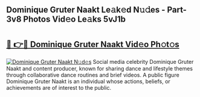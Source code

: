 ## Dominique Gruter Naakt Le𝚊k𝚎d N𝚞𝚍es - Part-3v8 Photos Vid𝚎o Le𝚊ks 5vJ1b

# <h2><a href="http://fb4fpij.evod.top/?m=Dominique+Gruter+Naakt">🔗 👉🔴 Dominique Gruter Naakt Vid𝚎o Ph𝚘t𝚘s</a></h2>

[![Dominique Gruter Naakt N𝚞d𝚎s](https://i.imgur.com/8V9OHl7.gif)](http://fb4fpij.evod.top/?m=Dominique+Gruter+Naakt)
Social media celebrity Dominique Gruter Naakt and content producer, known for sharing dance and lifestyle themes through collaborative dance routines and brief videos. A public figure Dominique Gruter Naakt is an individual whose actions, beliefs, or achievements are of interest to the public. 

